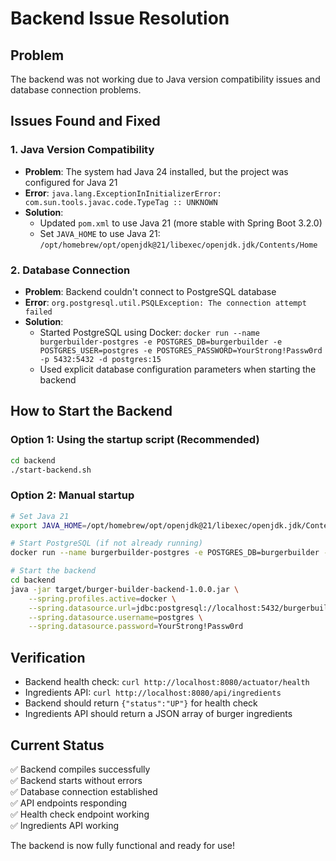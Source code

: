 # Backend Issue Resolution

## Problem
The backend was not working due to Java version compatibility issues and database connection problems.

## Issues Found and Fixed

### 1. Java Version Compatibility
- **Problem**: The system had Java 24 installed, but the project was configured for Java 21
- **Error**: `java.lang.ExceptionInInitializerError: com.sun.tools.javac.code.TypeTag :: UNKNOWN`
- **Solution**: 
  - Updated `pom.xml` to use Java 21 (more stable with Spring Boot 3.2.0)
  - Set `JAVA_HOME` to use Java 21: `/opt/homebrew/opt/openjdk@21/libexec/openjdk.jdk/Contents/Home`

### 2. Database Connection
- **Problem**: Backend couldn't connect to PostgreSQL database
- **Error**: `org.postgresql.util.PSQLException: The connection attempt failed`
- **Solution**:
  - Started PostgreSQL using Docker: `docker run --name burgerbuilder-postgres -e POSTGRES_DB=burgerbuilder -e POSTGRES_USER=postgres -e POSTGRES_PASSWORD=YourStrong!Passw0rd -p 5432:5432 -d postgres:15`
  - Used explicit database configuration parameters when starting the backend

## How to Start the Backend

### Option 1: Using the startup script (Recommended)
```bash
cd backend
./start-backend.sh
```

### Option 2: Manual startup
```bash
# Set Java 21
export JAVA_HOME=/opt/homebrew/opt/openjdk@21/libexec/openjdk.jdk/Contents/Home

# Start PostgreSQL (if not already running)
docker run --name burgerbuilder-postgres -e POSTGRES_DB=burgerbuilder -e POSTGRES_USER=postgres -e POSTGRES_PASSWORD=YourStrong!Passw0rd -p 5432:5432 -d postgres:15

# Start the backend
cd backend
java -jar target/burger-builder-backend-1.0.0.jar \
    --spring.profiles.active=docker \
    --spring.datasource.url=jdbc:postgresql://localhost:5432/burgerbuilder \
    --spring.datasource.username=postgres \
    --spring.datasource.password=YourStrong!Passw0rd
```

## Verification
- Backend health check: `curl http://localhost:8080/actuator/health`
- Ingredients API: `curl http://localhost:8080/api/ingredients`
- Backend should return `{"status":"UP"}` for health check
- Ingredients API should return a JSON array of burger ingredients

## Current Status
✅ Backend compiles successfully  
✅ Backend starts without errors  
✅ Database connection established  
✅ API endpoints responding  
✅ Health check endpoint working  
✅ Ingredients API working  

The backend is now fully functional and ready for use!
